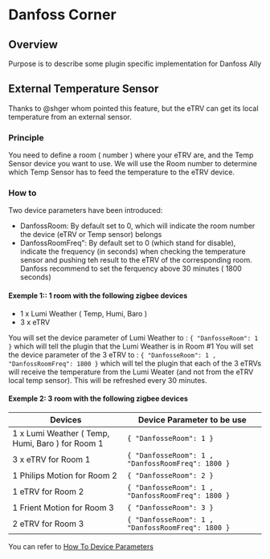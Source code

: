 
# Danfoss Corner

## Overview

Purpose is to describe some plugin specific implementation for Danfoss Ally

## External Temperature Sensor

Thanks to @shger whom pointed this feature, but the eTRV can get its local temperature from an external sensor.

### Principle

You need to define a room ( number ) where your eTRV are, and the Temp Sensor device you want to use.
We will use the Room number to determine which Temp Sensor has to feed the temperature to the eTRV device.

### How to

Two device parameters have been introduced:

* DanfossRoom: By default set to 0, which will indicate the room number the device (eTRV or Temp sensor) belongs
* DanfossRoomFreq": By default set to 0 (which stand for disable), indicate the frequency (in seconds) when checking the temperature sensor and pushing teh result to the eTRV of the corresponding room. Danfoss recommend to set the ferquency above 30 minutes ( 1800 seconds)

#### Exemple 1:: 1 room  with the following zigbee devices

* 1 x Lumi Weather ( Temp, Humi, Baro )
* 3 x eTRV

You will set the device parameter of Lumi Weather to :  `{ "DanfosseRoom": 1 }` which will tell the plugin that the Lumi Weather is in Room #1
You will set the device parameter of the 3 eTRV to :  `{ "DanfosseRoom": 1 , "DanfossRoomFreq": 1800 }` which will tel the plugin that each of the 3 eTRVs will receive the temperature from the Lumi Weater (and not from the eTRV local temp sensor). This will be refreshed every 30 minutes.

#### Exemple 2: 3 room  with the following zigbee devices

| Devices                                              | Device Parameter to be use                        |
| -------                                              | --------------------------                        |
| 1 x Lumi Weather ( Temp, Humi, Baro ) for Room 1     |  `{ "DanfosseRoom": 1 }`                          |
| 3 x eTRV for Room 1                                  | `{ "DanfosseRoom": 1 , "DanfossRoomFreq": 1800 }` |
| 1 Philips Motion for Room 2                          | `{ "DanfosseRoom": 2 }`                           |
| 1 eTRV for Room 2                                    | `{ "DanfosseRoom": 1 , "DanfossRoomFreq": 1800 }` |
| 1 Frient Motion for Room 3                           | `{ "DanfosseRoom": 3 }`                           |
| 2 eTRV for Room 3                                    | `{ "DanfosseRoom": 1 , "DanfossRoomFreq": 1800 }` |

You can refer to [How To Device Parameters](../HowTo_Device-parameters.md)
